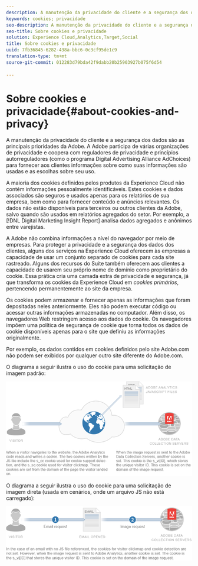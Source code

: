 ```yaml
---
description: A manutenção da privacidade do cliente e a segurança dos dados são as principais prioridades da Adobe. A Adobe participa de várias organizações de privacidade e coopera com reguladores de privacidade e princípios autorreguladores (como o programa Digital Advertising Alliance AdChoices) para fornecer aos clientes informações sobre como suas informações são usadas e as escolhas sobre seu uso.
keywords: cookies; privacidade
seo-description: A manutenção da privacidade do cliente e a segurança dos dados são as principais prioridades da Adobe. A Adobe participa de várias organizações de privacidade e coopera com reguladores de privacidade e princípios autorreguladores (como o programa Digital Advertising Alliance AdChoices) para fornecer aos clientes informações sobre como suas informações são usadas e as escolhas sobre seu uso.
seo-title: Sobre cookies e privacidade
solution: Experience Cloud,Analytics,Target,Social
title: Sobre cookies e privacidade
uuid: 7fb36845-6282-438a-bbc6-0c3cf95de1c9
translation-type: tm+mt
source-git-commit: 012283d79bda42f9dabb20b25903927b075f6d54

---
```



# Sobre cookies e privacidade{#about-cookies-and-privacy}

A manutenção da privacidade do cliente e a segurança dos dados são as principais prioridades da Adobe. A Adobe participa de várias organizações de privacidade e coopera com reguladores de privacidade e princípios autorreguladores (como o programa Digital Advertising Alliance AdChoices) para fornecer aos clientes informações sobre como suas informações são usadas e as escolhas sobre seu uso.

A maioria dos cookies definidos pelos produtos da Experience Cloud não contém informações pessoalmente identificáveis. Estes cookies e dados associados são seguros e usados apenas para os relatórios de sua empresa, bem como para fornecer conteúdo e anúncios relevantes. Os dados não estão disponíveis para terceiros ou outros clientes da Adobe, salvo quando são usados em relatórios agregados do setor. Por exemplo, a [!DNL Digital Marketing Insight Report] analisa dados agregados e anônimos entre varejistas.

A Adobe não combina informações a nível do navegador por meio de empresas. Para proteger a privacidade e a segurança dos dados dos clientes, alguns dos serviços na Experience Cloud oferecem às empresas a capacidade de usar um conjunto separado de cookies para cada site rastreado. Alguns dos recursos do Suite também oferecem aos clientes a capacidade de usarem seu próprio nome de domínio como proprietário do cookie. Essa prática cria uma camada extra de privacidade e segurança, já que transforma os cookies da Experience Cloud em *cookies primários*, pertencendo permanentemente ao site da empresa.

Os cookies podem armazenar e fornecer apenas as informações que foram depositadas neles anteriormente. Eles não podem executar código ou acessar outras informações armazenadas no computador. Além disso, os navegadores Web restringem acesso aos dados do cookie. Os navegadores impõem uma política de segurança de cookie que torna todos os dados de cookie disponíveis apenas para o site que definiu as informações originalmente.

Por exemplo, os dados contidos em cookies definidos pelo site Adobe.com não podem ser exibidos por qualquer outro site diferente do Adobe.com.

O diagrama a seguir ilustra o uso do cookie para uma solicitação de imagem padrão:

![](assets/CookiesProcessGraphic-01.png)

O diagrama a seguir ilustra o uso do cookie para uma solicitação de imagem direta (usada em cenários, onde um arquivo JS não está carregado):

![](assets/CookiesProcessGraphic2.png)

